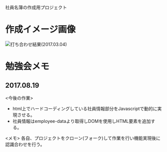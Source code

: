 社員名簿の作成用プロジェクト

# 作成イメージ画像
![打ち合わせ結果(2017.03.04)](https://raw.github.com/wiki/alpsmanz/employee-list/images/IMG_0028.JPG)

# 勉強会メモ
## 2017.08.19
<今後の作業>
* html上でハードコーディングしている社員情報部分をJavascriptで動的に実現させる。
* 社員情報はemployee-dataより取得しDOMを使用しHTML要素を追加する。

<メモ>
各自、プロジェクトをクローン(フォーク)して作業を行い機能実現後に認識合わせを行う。
